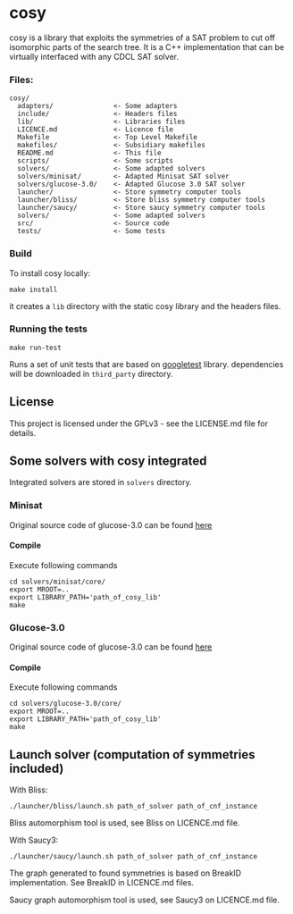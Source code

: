 # cosy

cosy is a library that exploits the symmetries of a SAT problem
to cut off isomorphic parts of the search tree. It is a C++ implementation that can be virtually
interfaced with any CDCL SAT solver.

### Files:

```
cosy/
  adapters/               <- Some adapters
  include/                <- Headers files
  lib/                    <- Libraries files
  LICENCE.md              <- Licence file
  Makefile                <- Top Level Makefile
  makefiles/              <- Subsidiary makefiles
  README.md               <- This file
  scripts/                <- Some scripts
  solvers/                <- Some adapted solvers
  solvers/minisat/        <- Adapted Minisat SAT solver
  solvers/glucose-3.0/    <- Adapted Glucose 3.0 SAT solver
  launcher/               <- Store symmetry computer tools
  launcher/bliss/         <- Store bliss symmetry computer tools
  launcher/saucy/         <- Store saucy symmetry computer tools
  solvers/                <- Some adapted solvers
  src/                    <- Source code
  tests/                  <- Some tests
```

### Build

To install cosy locally:
```
make install
```
it creates a ```lib``` directory with the static cosy library and the headers files.


### Running the tests

```
make run-test
```
Runs a set of unit tests that are based on [googletest](https://github.com/google/googletest) library.
dependencies will be downloaded in ```third_party``` directory.

## License

This project is licensed under the GPLv3 - see the LICENSE.md file for details.

## Some solvers with cosy integrated

Integrated solvers are stored in ```solvers``` directory.

### Minisat

Original source code of glucose-3.0 can be found [here](http://minisat.se/)

#### Compile

Execute following commands

```
cd solvers/minisat/core/
export MROOT=..
export LIBRARY_PATH='path_of_cosy_lib'
make
```

### Glucose-3.0

Original source code of glucose-3.0 can be found [here](http://www.labri.fr/perso/lsimon/glucose/)

#### Compile

Execute following commands

```
cd solvers/glucose-3.0/core/
export MROOT=..
export LIBRARY_PATH='path_of_cosy_lib'
make
```

## Launch solver (computation of symmetries included)

With Bliss:

```
./launcher/bliss/launch.sh path_of_solver path_of_cnf_instance
```
Bliss automorphism tool is used, see Bliss on LICENCE.md file.


With Saucy3:

```
./launcher/saucy/launch.sh path_of_solver path_of_cnf_instance
```
The graph generated to found symmetries is based on BreakID implementation.
See BreakID in LICENCE.md files.

Saucy graph automorphism tool is used, see Saucy3 on LICENCE.md file.
